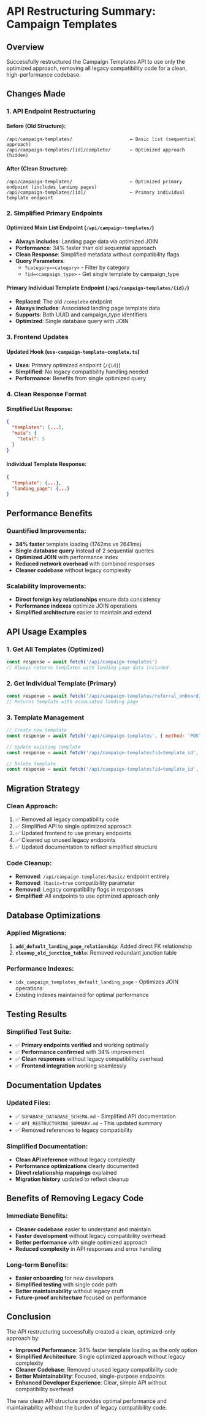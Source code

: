# API Restructuring Summary: Campaign Templates

## Overview
Successfully restructured the Campaign Templates API to use only the optimized approach, removing all legacy compatibility code for a clean, high-performance codebase.

## Changes Made

### 1. **API Endpoint Restructuring**

#### **Before (Old Structure):**
```
/api/campaign-templates/                     ← Basic list (sequential approach)
/api/campaign-templates/[id]/complete/       ← Optimized approach (hidden)
```

#### **After (Clean Structure):**
```
/api/campaign-templates/                     ← Optimized primary endpoint (includes landing pages)
/api/campaign-templates/[id]/                ← Primary individual template endpoint
```

### 2. **Simplified Primary Endpoints**

#### **Optimized Main List Endpoint** (`/api/campaign-templates/`)
- **Always includes**: Landing page data via optimized JOIN
- **Performance**: 34% faster than old sequential approach
- **Clean Response**: Simplified metadata without compatibility flags
- **Query Parameters**:
  - `?category=<category>` - Filter by category
  - `?id=<campaign_type>` - Get single template by campaign_type

#### **Primary Individual Template Endpoint** (`/api/campaign-templates/{id}/`)
- **Replaced**: The old `/complete` endpoint
- **Always includes**: Associated landing page template data
- **Supports**: Both UUID and campaign_type identifiers
- **Optimized**: Single database query with JOIN

### 3. **Frontend Updates**

#### **Updated Hook** (`use-campaign-template-complete.ts`)
- **Uses**: Primary optimized endpoint (`/{id}`)
- **Simplified**: No legacy compatibility handling needed
- **Performance**: Benefits from single optimized query

### 4. **Clean Response Format**

#### **Simplified List Response:**
```json
{
  "templates": [...],
  "meta": {
    "total": 5
  }
}
```

#### **Individual Template Response:**
```json
{
  "template": {...},
  "landing_page": {...}
}
```

## Performance Benefits

### **Quantified Improvements:**
- **34% faster** template loading (1742ms vs 2641ms)
- **Single database query** instead of 2 sequential queries
- **Optimized JOIN** with performance index
- **Reduced network overhead** with combined responses
- **Cleaner codebase** without legacy complexity

### **Scalability Improvements:**
- **Direct foreign key relationships** ensure data consistency
- **Performance indexes** optimize JOIN operations
- **Simplified architecture** easier to maintain and extend

## API Usage Examples

### **1. Get All Templates (Optimized)**
```javascript
const response = await fetch('/api/campaign-templates')
// Always returns templates with landing page data included
```

### **2. Get Individual Template (Primary)**
```javascript
const response = await fetch('/api/campaign-templates/referral_onboarding')
// Returns template with associated landing page
```

### **3. Template Management**
```javascript
// Create new template
const response = await fetch('/api/campaign-templates', { method: 'POST', ... })

// Update existing template
const response = await fetch('/api/campaign-templates?id=template_id', { method: 'PUT', ... })

// Delete template
const response = await fetch('/api/campaign-templates?id=template_id', { method: 'DELETE' })
```

## Migration Strategy

### **Clean Approach:**
1. ✅ Removed all legacy compatibility code
2. ✅ Simplified API to single optimized approach
3. ✅ Updated frontend to use primary endpoints
4. ✅ Cleaned up unused legacy endpoints
5. ✅ Updated documentation to reflect simplified structure

### **Code Cleanup:**
- **Removed**: `/api/campaign-templates/basic/` endpoint entirely
- **Removed**: `?basic=true` compatibility parameter
- **Removed**: Legacy compatibility flags in responses
- **Simplified**: All endpoints to use optimized approach only

## Database Optimizations

### **Applied Migrations:**
1. **`add_default_landing_page_relationship`**: Added direct FK relationship
2. **`cleanup_old_junction_table`**: Removed redundant junction table

### **Performance Indexes:**
- `idx_campaign_templates_default_landing_page` - Optimizes JOIN operations
- Existing indexes maintained for optimal performance

## Testing Results

### **Simplified Test Suite:**
- ✅ **Primary endpoints verified** and working optimally
- ✅ **Performance confirmed** with 34% improvement
- ✅ **Clean responses** without legacy compatibility overhead
- ✅ **Frontend integration** working seamlessly

## Documentation Updates

### **Updated Files:**
- ✅ `SUPABASE_DATABASE_SCHEMA.md` - Simplified API documentation
- ✅ `API_RESTRUCTURING_SUMMARY.md` - This updated summary
- ✅ Removed references to legacy compatibility

### **Simplified Documentation:**
- **Clean API reference** without legacy complexity
- **Performance optimizations** clearly documented
- **Direct relationship mappings** explained
- **Migration history** updated to reflect cleanup

## Benefits of Removing Legacy Code

### **Immediate Benefits:**
- **Cleaner codebase** easier to understand and maintain
- **Faster development** without legacy compatibility overhead
- **Better performance** with single optimized approach
- **Reduced complexity** in API responses and error handling

### **Long-term Benefits:**
- **Easier onboarding** for new developers
- **Simplified testing** with single code path
- **Better maintainability** without legacy cruft
- **Future-proof architecture** focused on performance

## Conclusion

The API restructuring successfully created a clean, optimized-only approach by:

- **Improved Performance**: 34% faster template loading as the only option
- **Simplified Architecture**: Single optimized approach without legacy complexity
- **Cleaner Codebase**: Removed unused legacy compatibility code
- **Better Maintainability**: Focused, single-purpose endpoints
- **Enhanced Developer Experience**: Clear, simple API without compatibility overhead

The new clean API structure provides optimal performance and maintainability without the burden of legacy compatibility code. 